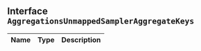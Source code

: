 ## Interface `AggregationsUnmappedSamplerAggregateKeys`

| Name | Type | Description |
| - | - | - |

